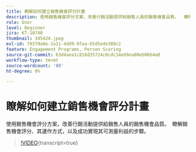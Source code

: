 ```yaml
---
title: 瞭解如何建立銷售機會評分計畫
description: 使用銷售機會評分方案，改善行銷活動提供給銷售人員的銷售機會品質。  瞭解銷售機會評分、其運作方式，以及成功實現其可測量利益的步驟。
role: User
level: Beginner
jira: KT-10740
thumbnail: 345424.jpeg
exl-id: 70379a0e-2a11-4dd9-9faa-65d5ede388c2
feature: Engagement Programs, Person Scoring
source-git-commit: 63d4aea1c818d35724c0cdc14e69ea00eb06b4a0
workflow-type: tm+mt
source-wordcount: '80'
ht-degree: 0%

---
```


# 瞭解如何建立銷售機會評分計畫

使用銷售機會評分方案，改善行銷活動提供給銷售人員的銷售機會品質。  瞭解銷售機會評分、其運作方式，以及成功實現其可測量利益的步驟。

>[!VIDEO](https://video.tv.adobe.com/v/345424/?quality=12&learn=on){transcript=true}
